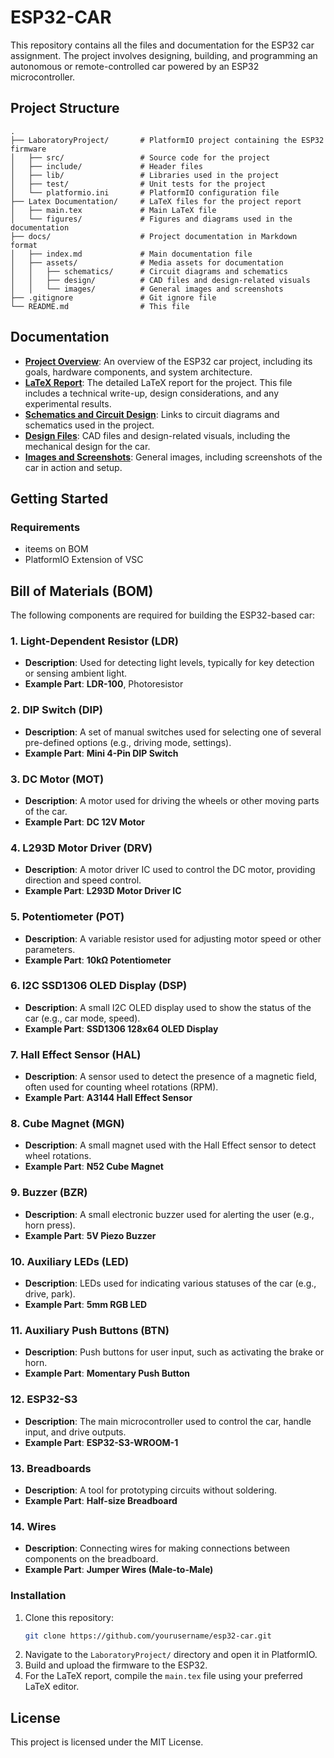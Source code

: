 # ESP32-CAR

This repository contains all the files and documentation for the ESP32 car assignment. The project involves designing, building, and programming an autonomous or remote-controlled car powered by an ESP32 microcontroller.

## Project Structure

```plaintext
.
├── LaboratoryProject/       # PlatformIO project containing the ESP32 firmware
│   ├── src/                 # Source code for the project
│   ├── include/             # Header files
│   ├── lib/                 # Libraries used in the project
│   ├── test/                # Unit tests for the project
│   └── platformio.ini       # PlatformIO configuration file
├── Latex Documentation/     # LaTeX files for the project report
│   ├── main.tex             # Main LaTeX file
│   └── figures/             # Figures and diagrams used in the documentation
├── docs/                    # Project documentation in Markdown format
│   ├── index.md             # Main documentation file
│   ├── assets/              # Media assets for documentation
│   │   ├── schematics/      # Circuit diagrams and schematics
│   │   ├── design/          # CAD files and design-related visuals
│   │   └── images/          # General images and screenshots
├── .gitignore               # Git ignore file
└── README.md                # This file
```

## Documentation

- **[Project Overview](docs/index.md)**: An overview of the ESP32 car project, including its goals, hardware components, and system architecture.
- **[LaTeX Report](Latex%20Documentation/main.tex)**: The detailed LaTeX report for the project. This file includes a technical write-up, design considerations, and any experimental results.
- **[Schematics and Circuit Design](docs/assets/schematics/)**: Links to circuit diagrams and schematics used in the project.
- **[Design Files](docs/assets/design/)**: CAD files and design-related visuals, including the mechanical design for the car.
- **[Images and Screenshots](docs/assets/images/)**: General images, including screenshots of the car in action and setup.

## Getting Started

### Requirements
- iteems on BOM
- PlatformIO Extension of VSC

## Bill of Materials (BOM)

The following components are required for building the ESP32-based car:

### 1. **Light-Dependent Resistor (LDR)**
   - **Description**: Used for detecting light levels, typically for key detection or sensing ambient light.
   - **Example Part**: **LDR-100**, Photoresistor

### 2. **DIP Switch (DIP)**
   - **Description**: A set of manual switches used for selecting one of several pre-defined options (e.g., driving mode, settings).
   - **Example Part**: **Mini 4-Pin DIP Switch**

### 3. **DC Motor (MOT)**
   - **Description**: A motor used for driving the wheels or other moving parts of the car.
   - **Example Part**: **DC 12V Motor**

### 4. **L293D Motor Driver (DRV)**
   - **Description**: A motor driver IC used to control the DC motor, providing direction and speed control.
   - **Example Part**: **L293D Motor Driver IC**

### 5. **Potentiometer (POT)**
   - **Description**: A variable resistor used for adjusting motor speed or other parameters.
   - **Example Part**: **10kΩ Potentiometer**

### 6. **I2C SSD1306 OLED Display (DSP)**
   - **Description**: A small I2C OLED display used to show the status of the car (e.g., car mode, speed).
   - **Example Part**: **SSD1306 128x64 OLED Display**

### 7. **Hall Effect Sensor (HAL)**
   - **Description**: A sensor used to detect the presence of a magnetic field, often used for counting wheel rotations (RPM).
   - **Example Part**: **A3144 Hall Effect Sensor**

### 8. **Cube Magnet (MGN)**
   - **Description**: A small magnet used with the Hall Effect sensor to detect wheel rotations.
   - **Example Part**: **N52 Cube Magnet**

### 9. **Buzzer (BZR)**
   - **Description**: A small electronic buzzer used for alerting the user (e.g., horn press).
   - **Example Part**: **5V Piezo Buzzer**

### 10. **Auxiliary LEDs (LED)**
   - **Description**: LEDs used for indicating various statuses of the car (e.g., drive, park).
   - **Example Part**: **5mm RGB LED**

### 11. **Auxiliary Push Buttons (BTN)**
   - **Description**: Push buttons for user input, such as activating the brake or horn.
   - **Example Part**: **Momentary Push Button**

### 12. **ESP32-S3**
   - **Description**: The main microcontroller used to control the car, handle input, and drive outputs.
   - **Example Part**: **ESP32-S3-WROOM-1**

### 13. **Breadboards**
   - **Description**: A tool for prototyping circuits without soldering.
   - **Example Part**: **Half-size Breadboard**

### 14. **Wires**
   - **Description**: Connecting wires for making connections between components on the breadboard.
   - **Example Part**: **Jumper Wires (Male-to-Male)**

### Installation

1. Clone this repository:
    ```bash
    git clone https://github.com/yourusername/esp32-car.git
    ```
2. Navigate to the `LaboratoryProject/` directory and open it in PlatformIO.
3. Build and upload the firmware to the ESP32.
4. For the LaTeX report, compile the `main.tex` file using your preferred LaTeX editor.

## License

This project is licensed under the MIT License.